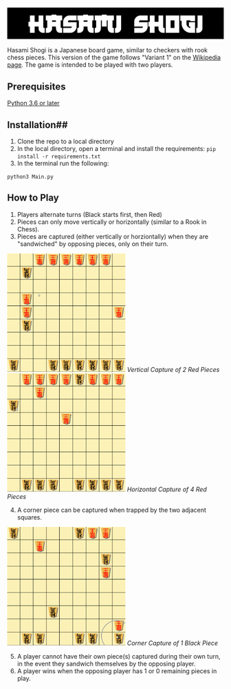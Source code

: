 <p align="center">
  <img src="https://github.com/ChocolateTaco/Hasami-Shogi/blob/main/sample/Title.png">
</p>

Hasami Shogi is a Japanese board game, similar to checkers with rook chess pieces. This version of the game follows "Variant 1" on the [Wikipedia page](https://en.wikipedia.org/wiki/Hasami_shogi). The game is intended to be played with two players.

## Prerequisites
[Python 3.6 or later](https://www.python.org/)

## Installation##
1. Clone the repo to a local directory
2. In the local directory, open a terminal and install the requirements:
  `
  pip install -r requirements.txt
  `
3. In the terminal run the following:
  ```
  python3 Main.py
  ```
<h2>How to Play</h2>

1. Players alternate turns (Black starts first, then Red)
2. Pieces can only move vertically or horizontally (similar to a Rook in Chess).
4. Pieces are captured (either vertically or horziontally) when they are "sandwiched" by opposing pieces, only on their turn. 

<img src="https://github.com/ChocolateTaco/Hasami-Shogi/blob/main/sample/vertical_cap.gif" width="275" height="275"/>
<em>Vertical Capture of 2 Red Pieces</em>

<img src="https://github.com/ChocolateTaco/Hasami-Shogi/blob/main/sample/horizontal_cap.gif" width="275" height="275"/>
<em>Horizontal Capture of 4 Red Pieces</em>

4. A corner piece can be captured when trapped by the two adjacent squares.
<img src="https://github.com/ChocolateTaco/Hasami-Shogi/blob/main/sample/corner_cap.gif" width="275" height="275"/>
<em>Corner Capture of 1 Black Piece</em>


5. A player cannot have their own piece(s) captured during their own turn, in the event they sandwich themselves by the opposing player.
6. A player wins when the opposing player has 1 or 0 remaining pieces in play.
